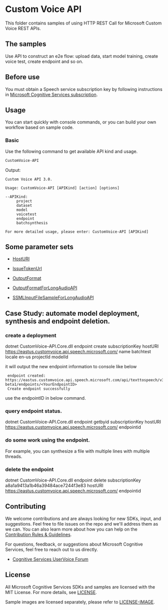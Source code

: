 # Custom Voice API

This folder contains samples of using HTTP REST Call for Microsoft Custom Voice REST APIs.

## The samples

Use API to construct an e2e flow: upload data, start model training, create voice test, create endpoint and so on.

## Before use

You must obtain a Speech service subscription key by following instructions in [Microsoft Cognitive Services subscription](https://docs.microsoft.com/en-us/azure/cognitive-services/speech-service/get-started#create-a-speech-resource-in-azure).

## Usage

You can start quickly with console commands, or you can build your own workflow based on sample code.

### Basic

Use the following command to get available API kind and usage.

```cmd
CustomVoice-API
```

Output:

```plaintext
Custom Voice API 3.0.

Usage: CustomVoice-API [APIKind] [action] [options]

--APIKind:
     project
     dataset
     model
     voicetest
     endpoint
     batchsynthesis

For more detailed usage, please enter: CustomVoice-API [APIKind]
```



## Some parameter sets

- [HostURI](https://docs.microsoft.com/en-us/azure/cognitive-services/speech-service/regions#speech-to-text-text-to-speech-and-translation)

- [IssueTokenUrl](https://docs.microsoft.com/en-us/azure/cognitive-services/speech-service/rest-text-to-speech#how-to-get-an-access-token)

- [OutputFormat](https://docs.microsoft.com/en-us/azure/cognitive-services/speech-service/rest-text-to-speech#audio-outputs)

- [OutputFormatForLongAudioAPI](https://docs.microsoft.com/en-us/azure/cognitive-services/speech-service/long-audio-api#audio-output-formats)

- [SSMLInputFileSampleForLongAudioAPI](https://github.com/Azure-Samples/Cognitive-Speech-TTS/blob/master/CustomVoice-API-Samples/Java/SSMLTextInputSample.txt)

## Case Study: automate model deployment, synthesis and endpoint deletion.

### create a deployment 
dotnet CustomVoice-API.Core.dll endpoint create subscriptionKey <YourSpeechKey> hostURI https://eastus.customvoice.api.speech.microsoft.com/ name batchtest locale en-us projectId <YourProjectGUID>  modelId <YourModelGuid> 

it will output the new endpoint information to console like below


     endpoint created: https://eastus.customvoice.api.speech.microsoft.com/api/texttospeech/v3.0-beta1/endpoints/<YourEndpointID>
     Create endpoint successfully

use the endpointID in below command. 

### query endpoint status. 
dotnet CustomVoice-API.Core.dll endpoint getbyid subscriptionKey <YourSpeechKey> hostURI https://eastus.customvoice.api.speech.microsoft.com/ endpointid <YourEndpointID>

### do some work using the endpoint. 
For example, you can synthesize a file with multiple lines with multiple threads.

### delete the endpoint 
dotnet  CustomVoice-API.Core.dll endpoint delete subscriptionKey a8a1a9413a1b46a39484ace7244f3e83 hostURI https://eastus.customvoice.api.speech.microsoft.com/ endpointid <YourEndpointID>



## Contributing

We welcome contributions and are always looking for new SDKs, input, and
suggestions. Feel free to file issues on the repo and we'll address them as we can. You can also learn more about how you can help on the [Contribution
Rules & Guidelines](/CONTRIBUTING.md).

For questions, feedback, or suggestions about Microsoft Cognitive Services, feel free to reach out to us directly.

- [Cognitive Services UserVoice Forum](https://cognitive.uservoice.com)

## License

All Microsoft Cognitive Services SDKs and samples are licensed with the MIT License. For more details, see
[LICENSE](/LICENSE.md).

Sample images are licensed separately, please refer to [LICENSE-IMAGE](/LICENSE-IMAGE.md).
